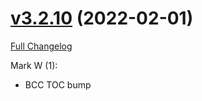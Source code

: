 # [v3.2.10](https://github.com/Kiatra/BlizzMove/tree/v3.2.10) (2022-02-01)

[Full Changelog](https://github.com/Kiatra/BlizzMove/compare/v3.2.9...v3.2.10)

Mark W (1):

- BCC TOC bump

